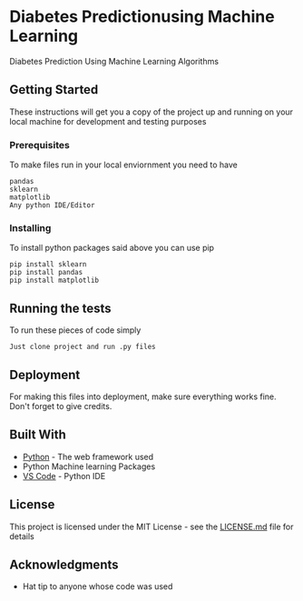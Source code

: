 # Diabetes Predictionusing Machine Learning
Diabetes Prediction Using Machine Learning Algorithms  


## Getting Started

These instructions will get you a copy of the project up and running on your local machine for development and testing purposes

### Prerequisites

To make files run in your local enviornment you need to have 

```
pandas
sklearn
matplotlib
Any python IDE/Editor
```

### Installing

To install python packages said above you can use pip

```
pip install sklearn
pip install pandas
pip install matplotlib
```
## Running the tests

To run these pieces of code simply 
```
Just clone project and run .py files
```

## Deployment

For making this files into deployment, make sure everything works fine. Don't forget to give credits.

## Built With

* [Python](https://www.python.org/) - The web framework used
* Python Machine learning Packages
* [VS Code](https://code.visualstudio.com/) - Python IDE

## License

This project is licensed under the MIT License - see the [LICENSE.md](LICENSE.md) file for details

## Acknowledgments

* Hat tip to anyone whose code was used



